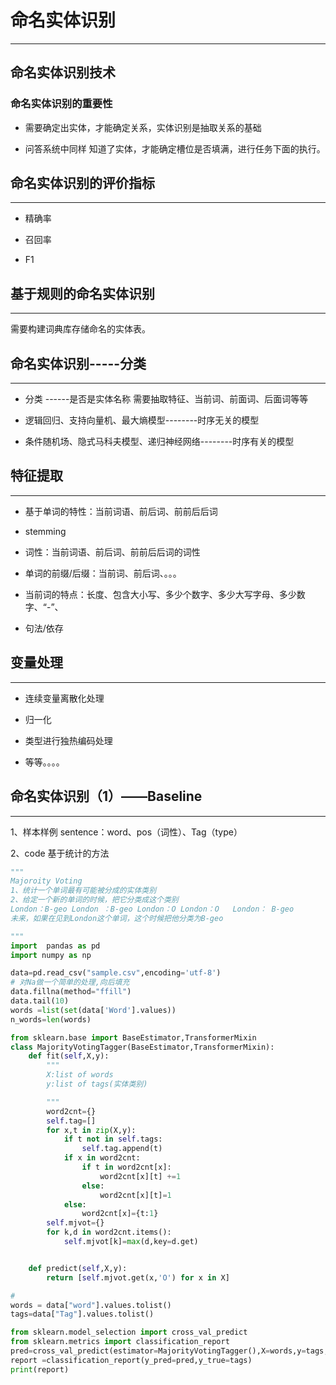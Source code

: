 # 命名实体识别

---

## 命名实体识别技术

### 命名实体识别的重要性

* 需要确定出实体，才能确定关系，实体识别是抽取关系的基础

* 问答系统中同样 知道了实体，才能确定槽位是否填满，进行任务下面的执行。

## 命名实体识别的评价指标

---

* 精确率

* 召回率

* F1

## 基于规则的命名实体识别

---

需要构建词典库存储命名的实体表。

## 命名实体识别-----分类

---

* 分类 ------是否是实体名称   需要抽取特征、当前词、前面词、后面词等等

* 逻辑回归、支持向量机、最大熵模型--------时序无关的模型

* 条件随机场、隐式马科夫模型、递归神经网络--------时序有关的模型

## 特征提取

---

* 基于单词的特性：当前词语、前后词、前前后后词

* stemming

* 词性：当前词语、前后词、前前后后词的词性

* 单词的前缀/后缀：当前词、前后词、。。。

* 当前词的特点：长度、包含大小写、多少个数字、多少大写字母、多少数字、“-”、

* 句法/依存

## 变量处理

---

* 连续变量离散化处理

* 归一化

* 类型进行独热编码处理

* 等等。。。。

## 命名实体识别（1）——Baseline

---

1、样本样例   sentence：word、pos（词性）、Tag（type）

2、code 基于统计的方法

```py
"""
Majoroity Voting
1、统计一个单词最有可能被分成的实体类别
2、给定一个新的单词的时候，把它分类成这个类别
London：B-geo London ：B-geo London：O London：O   London： B-geo
未来，如果在见到London这个单词，这个时候把他分类为B-geo

"""
import  pandas as pd
import numpy as np

data=pd.read_csv("sample.csv",encoding='utf-8')
# 对Na做一个简单的处理,向后填充
data.fillna(method="ffill")
data.tail(10)
words =list(set(data['Word'].values))
n_words=len(words)

from sklearn.base import BaseEstimator,TransformerMixin
class MajorityVotingTagger(BaseEstimator,TransformerMixin):
    def fit(self,X,y):
        """
        X:list of words
        y:list of tags(实体类别)

        """
        word2cnt={}
        self.tag=[]
        for x,t in zip(X,y):
            if t not in self.tags:
                self.tag.append(t)
            if x in word2cnt:
                if t in word2cnt[x]:
                    word2cnt[x][t] +=1
                else:
                    word2cnt[x][t]=1
            else:
                word2cnt[x]={t:1}
        self.mjvot={}
        for k,d in word2cnt.items():
            self.mjvot[k]=max(d,key=d.get)


    def predict(self,X,y):
        return [self.mjvot.get(x,'O') for x in X]

#
words = data["word"].values.tolist()
tags=data["Tag"].values.tolist()

from sklearn.model_selection import cross_val_predict
from sklearn.metrics import classification_report
pred=cross_val_predict(estimator=MajorityVotingTagger(),X=words,y=tags,c=5)
report =classification_report(y_pred=pred,y_true=tags)
print(report)
```



